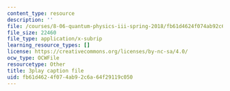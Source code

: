 ```yaml
---
content_type: resource
description: ''
file: /courses/8-06-quantum-physics-iii-spring-2018/fb61d4624f074ab92c6a64f29119c050_p3NpyfNp78.srt
file_size: 22460
file_type: application/x-subrip
learning_resource_types: []
license: https://creativecommons.org/licenses/by-nc-sa/4.0/
ocw_type: OCWFile
resourcetype: Other
title: 3play caption file
uid: fb61d462-4f07-4ab9-2c6a-64f29119c050
---
```

